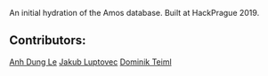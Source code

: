 An initial hydration of the Amos database. Built at HackPrague 2019.

## Contributors:

[Anh Dung Le](https://github.com/anhdungle93)
[Jakub Luptovec](https://github.com/jluptovec)
[Dominik Teiml](https://github.com/dteiml)